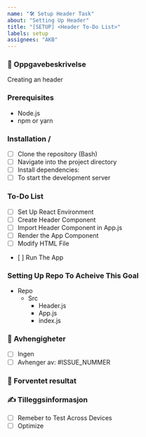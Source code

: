 ```yaml
---
name: "🛠 Setup Header Task"
about: "Setting Up Header"
title: "[SETUP] <Header To-Do List>"
labels: setup
assignees: "AKB"
---
```


### 📌 Oppgavebeskrivelse
Creating an header

### Prerequisites
- Node.js 
- npm or yarn

### Installation /
<!-- Del opp oppgaven i mindre deler (om nødvendig). -->
- [ ] Clone the repository (Bash)
- [ ] Navigate into the project directory
- [ ] Install dependencies:
- [ ] To start the development server

### To-Do List
- [ ] Set Up React Environment
- [ ] Create Header Component
- [ ] Import Header Component in App.js
- [ ] Render the App Component
- [ ] Modify HTML File
- [ ] Run The App

### Setting Up Repo To Acheive This Goal
- Repo
    - Src
        - Header.js
        - App.js
        - index.js

### 🔧 Avhengigheter
<!-- Er det noe som må fullføres før denne oppgaven kan gjennomføres? -->
- [ ] Ingen
- [ ] Avhenger av: #ISSUE_NUMMER

### 📝 Forventet resultat
<!-- Hva er målet med denne oppgaven? -->

### ✍ Tilleggsinformasjon
<!-- Annen relevant informasjon -->
- [ ] Remeber to Test Across Devices 
- [ ] Optimize 